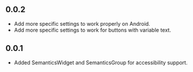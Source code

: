 ## 0.0.2

* Add more specific settings to work properly on Android.
* Add more specific settings to work for buttons with variable text.

## 0.0.1

* Added SemanticsWidget and SemanticsGroup for accessibility support.
